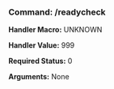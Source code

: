 ### Command: /readycheck

**Handler Macro:** UNKNOWN

**Handler Value:** 999

**Required Status:** 0

**Arguments:**
None

